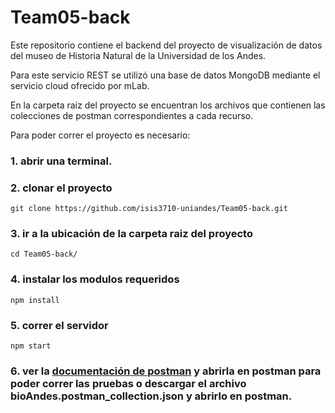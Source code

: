 # Team05-back

Este repositorio contiene el backend del proyecto de visualización de datos del museo de Historia Natural de la Universidad de los Andes.

Para este servicio REST se utilizó una base de datos MongoDB mediante el servicio cloud ofrecido por mLab.

En la carpeta raíz del proyecto se encuentran los archivos que contienen las colecciones de postman correspondientes a cada recurso.

Para poder correr el proyecto es necesario:
### 1. abrir una terminal.
### 2. clonar el proyecto
~~~
git clone https://github.com/isis3710-uniandes/Team05-back.git
~~~
### 3. ir a la ubicación de la carpeta raiz del proyecto
~~~
cd Team05-back/
~~~
### 4. instalar los modulos requeridos
~~~
npm install
~~~
### 5. correr el servidor
~~~
npm start
~~~
### 6. ver la [documentación de postman](https://documenter.getpostman.com/view/6824412/S11LsxcA) y abrirla en postman para poder correr las pruebas o descargar el archivo bioAndes.postman_collection.json y abrirlo en postman.
